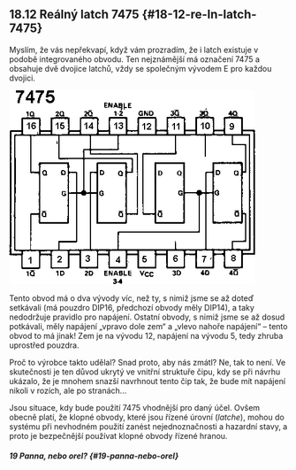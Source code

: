 ## 18.12 Reálný latch 7475 {#18-12-re-ln-latch-7475}

Myslím, že vás nepřekvapí, když vám prozradím, že i latch existuje v podobě integrovaného obvodu. Ten nejznámější má označení 7475 a obsahuje dvě dvojice latchů, vždy se společným vývodem E pro každou dvojici.

![229-2.png](../images/000334.png)

Tento obvod má o dva vývody víc, než ty, s nimiž jsme se až doteď setkávali (má pouzdro DIP16, předchozí obvody měly DIP14), a taky nedodržuje pravidlo pro napájení. Ostatní obvody, s nimiž jsme se až dosud potkávali, měly napájení „vpravo dole zem“ a „vlevo nahoře napájení“ – tento obvod to má jinak! Zem je na vývodu 12, napájení na vývodu 5, tedy zhruba uprostřed pouzdra.

Proč to výrobce takto udělal? Snad proto, aby nás zmátl? Ne, tak to není. Ve skutečnosti je ten důvod ukrytý ve vnitřní struktuře čipu, kdy se při návrhu ukázalo, že je mnohem snazší navrhnout tento čip tak, že bude mít napájení nikoli v rozích, ale po stranách…

Jsou situace, kdy bude použití 7475 vhodnější pro daný účel. Ovšem obecně platí, že klopné obvody, které jsou řízené úrovní (_latche_), mohou do systému při nevhodném použití zanést nejednoznačnosti a hazardní stavy, a proto je bezpečnější používat klopné obvody řízené hranou.

##### 19 Panna, nebo orel? {#19-panna-nebo-orel}
